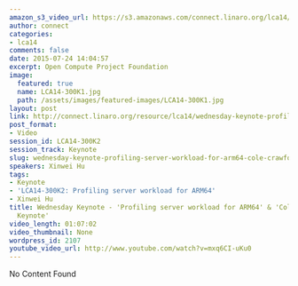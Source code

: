 ```yaml
---
amazon_s3_video_url: https://s3.amazonaws.com/connect.linaro.org/lca14/videos/03-05-Wednesday/Wednesday+Keynote+-+%2527Profiling+server+workload+for+ARM64%2527+%2526+%2527Cole+Crawford+Keynote%2527.mp4
author: connect
categories:
- lca14
comments: false
date: 2015-07-24 14:04:57
excerpt: Open Compute Project Foundation
image:
  featured: true
  name: LCA14-300K1.jpg
  path: /assets/images/featured-images/LCA14-300K1.jpg
layout: post
link: http://connect.linaro.org/resource/lca14/wednesday-keynote-profiling-server-workload-for-arm64-cole-crawford-keynote/
post_format:
- Video
session_id: LCA14-300K2
session_track: Keynote
slug: wednesday-keynote-profiling-server-workload-for-arm64-cole-crawford-keynote
speakers: Xinwei Hu
tags:
- Keynote
- 'LCA14-300K2: Profiling server workload for ARM64'
- Xinwei Hu
title: Wednesday Keynote - 'Profiling server workload for ARM64' & 'Cole Crawford
  Keynote'
video_length: 01:07:02
video_thumbnail: None
wordpress_id: 2107
youtube_video_url: http://www.youtube.com/watch?v=mxq6CI-uKu0
---
```


No Content Found